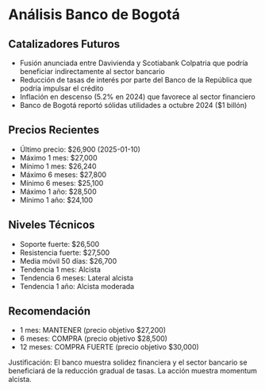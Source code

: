 # Análisis Banco de Bogotá

## Catalizadores Futuros
- Fusión anunciada entre Davivienda y Scotiabank Colpatria que podría beneficiar indirectamente al sector bancario
- Reducción de tasas de interés por parte del Banco de la República que podría impulsar el crédito
- Inflación en descenso (5.2% en 2024) que favorece al sector financiero
- Banco de Bogotá reportó sólidas utilidades a octubre 2024 ($1 billón)

## Precios Recientes
- Último precio: $26,900 (2025-01-10)
- Máximo 1 mes: $27,000 
- Mínimo 1 mes: $26,240
- Máximo 6 meses: $27,800
- Mínimo 6 meses: $25,100
- Máximo 1 año: $28,500
- Mínimo 1 año: $24,100

## Niveles Técnicos
- Soporte fuerte: $26,500
- Resistencia fuerte: $27,500
- Media móvil 50 días: $26,700
- Tendencia 1 mes: Alcista
- Tendencia 6 meses: Lateral alcista
- Tendencia 1 año: Alcista moderada

## Recomendación
- 1 mes: MANTENER (precio objetivo $27,200)
- 6 meses: COMPRA (precio objetivo $28,500)
- 12 meses: COMPRA FUERTE (precio objetivo $30,000)

Justificación: El banco muestra solidez financiera y el sector bancario se beneficiará de la reducción gradual de tasas. La acción muestra momentum alcista.

